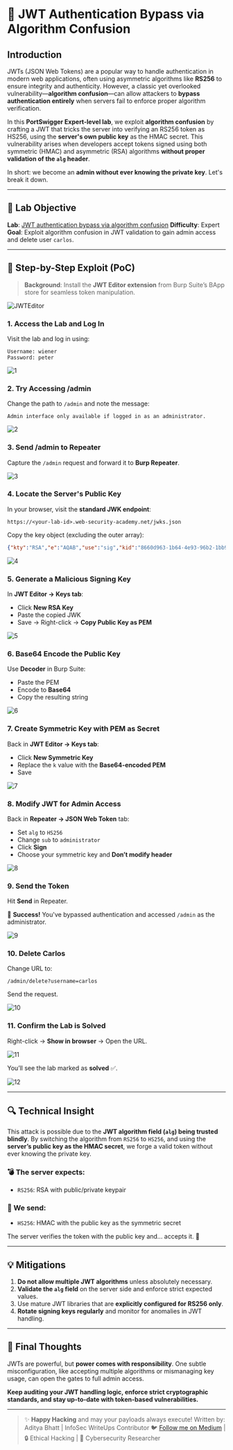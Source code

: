 # 🔐 JWT Authentication Bypass via Algorithm Confusion

## Introduction

JWTs (JSON Web Tokens) are a popular way to handle authentication in modern web applications, often using asymmetric algorithms like **RS256** to ensure integrity and authenticity. However, a classic yet overlooked vulnerability—**algorithm confusion**—can allow attackers to **bypass authentication entirely** when servers fail to enforce proper algorithm verification.

In this **PortSwigger Expert-level lab**, we exploit **algorithm confusion** by crafting a JWT that tricks the server into verifying an RS256 token as HS256, using the **server's own public key** as the HMAC secret. This vulnerability arises when developers accept tokens signed using both symmetric (HMAC) and asymmetric (RSA) algorithms **without proper validation of the `alg` header**.

In short: we become an **admin without ever knowing the private key**. Let's break it down.

---

## 🎯 Lab Objective

**Lab**: [JWT authentication bypass via algorithm confusion](https://portswigger.net/web-security/jwt/lab-jwt-authentication-bypass-via-kid-header-path-traversal)
**Difficulty**: Expert
**Goal**: Exploit algorithm confusion in JWT validation to gain admin access and delete user `carlos`.

---

## 🧪 Step-by-Step Exploit (PoC)

> **Background**: Install the **JWT Editor extension** from Burp Suite’s BApp store for seamless token manipulation.

![JWTEditor](https://github.com/user-attachments/assets/1d3474f0-4947-46a4-b37e-a4e02ed49909) <br/>

### 1. Access the Lab and Log In

Visit the lab and log in using:

```
Username: wiener  
Password: peter
```

![1](https://github.com/user-attachments/assets/d81a5a94-6366-4db8-9ccf-bcd20006d8cc) <br/>

### 2. Try Accessing /admin

Change the path to `/admin` and note the message:

```
Admin interface only available if logged in as an administrator.
```

![2](https://github.com/user-attachments/assets/d27a8a61-a350-48ba-b9c9-40f3ac3cf367) <br/>

### 3. Send /admin to Repeater

Capture the `/admin` request and forward it to **Burp Repeater**.

![3](https://github.com/user-attachments/assets/db325f1d-cf94-4300-b7d5-7f4d671c697a) <br/>

### 4. Locate the Server's Public Key

In your browser, visit the **standard JWK endpoint**:

```
https://<your-lab-id>.web-security-academy.net/jwks.json
```

Copy the key object (excluding the outer array):

```json
{"kty":"RSA","e":"AQAB","use":"sig","kid":"8660d963-1b64-4e93-96b2-1bb9fb258620","alg":"RS256","n":"rM3x..."}
```

![4](https://github.com/user-attachments/assets/1be8467c-0d07-4735-9a84-b36a502b1bca) <br/>

### 5. Generate a Malicious Signing Key

In **JWT Editor → Keys tab**:

* Click **New RSA Key**
* Paste the copied JWK
* Save → Right-click → **Copy Public Key as PEM**

![5](https://github.com/user-attachments/assets/514cdf23-5b1d-4d6c-9c51-c3002bb28f5d) <br/>

### 6. Base64 Encode the Public Key

Use **Decoder** in Burp Suite:

* Paste the PEM
* Encode to **Base64**
* Copy the resulting string

![6](https://github.com/user-attachments/assets/12b5fe26-8818-4818-9d65-1e1c426e9921) <br/>

### 7. Create Symmetric Key with PEM as Secret

Back in **JWT Editor → Keys tab**:

* Click **New Symmetric Key**
* Replace the `k` value with the **Base64-encoded PEM**
* Save

![7](https://github.com/user-attachments/assets/173f6991-a53e-4f60-b03a-473224e60b1a) <br/>

### 8. Modify JWT for Admin Access

Back in **Repeater → JSON Web Token** tab:

* Set `alg` to `HS256`
* Change `sub` to `administrator`
* Click **Sign**
* Choose your symmetric key and **Don’t modify header**

![8](https://github.com/user-attachments/assets/8dcb33bf-b857-48a7-a846-4eb57fde702e) <br/>

### 9. Send the Token

Hit **Send** in Repeater.

🎉 **Success!** You've bypassed authentication and accessed `/admin` as the administrator.

![9](https://github.com/user-attachments/assets/8fc7498c-2f94-4d3e-849e-d36268c96e16) <br/>

### 10. Delete Carlos

Change URL to:

```
/admin/delete?username=carlos
```

Send the request.

![10](https://github.com/user-attachments/assets/1414fa2a-1a6d-4b1e-b021-edf358090397) <br/>

### 11. Confirm the Lab is Solved

Right-click → **Show in browser** → Open the URL.

![11](https://github.com/user-attachments/assets/faa68ebb-d61a-4fe1-8b5b-b086451d9fed) <br/>

You’ll see the lab marked as **solved** ✅.

![12](https://github.com/user-attachments/assets/b552ac51-5985-4429-a69c-3e9013884a55) <br/>

---

## 🔍 Technical Insight

This attack is possible due to the **JWT algorithm field (`alg`) being trusted blindly**. By switching the algorithm from `RS256` to `HS256`, and using the **server’s public key as the HMAC secret**, we forge a valid token without ever knowing the private key.

### 💣 The server expects:

* `RS256`: RSA with public/private keypair

### 🚨 We send:

* `HS256`: HMAC with the public key as the symmetric secret

The server verifies the token with the public key and... accepts it. 🤯

---

## 💡 Mitigations

1. **Do not allow multiple JWT algorithms** unless absolutely necessary.
2. **Validate the `alg` field** on the server side and enforce strict expected values.
3. Use mature JWT libraries that are **explicitly configured for RS256 only**.
4. **Rotate signing keys regularly** and monitor for anomalies in JWT handling.

---

## 🤝 Final Thoughts

JWTs are powerful, but **power comes with responsibility**. One subtle misconfiguration, like accepting multiple algorithms or mismanaging key usage, can open the gates to full admin access.

**Keep auditing your JWT handling logic, enforce strict cryptographic standards, and stay up-to-date with token-based vulnerabilities.**

---

> ✨ **Happy Hacking** and may your payloads always execute!
> Written by: Aditya Bhatt | InfoSec WriteUps Contributor
> 🐦 [Follow me on Medium](https://medium.com/@yourhandle) | 🔒 Ethical Hacking | 🧠 Cybersecurity Researcher
